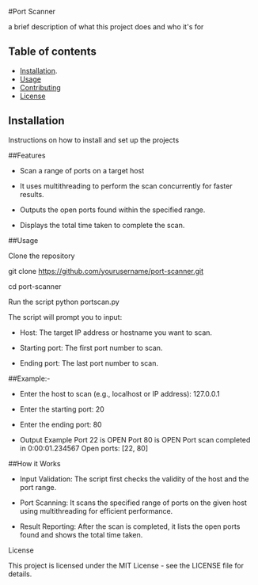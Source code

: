 #Port Scanner

a brief description of what this project does and who it's for

## Table of contents

- [Installation](#installation).
- [Usage](#usage)
- [Contributing](#contributing)
- [License](#license)

## Installation

Instructions on how to install and set up the projects

##Features

- Scan a range of ports on a target host
 
- It uses multithreading to perform the scan concurrently for faster results.
 
- Outputs the open ports found within the specified range.
 
- Displays the total time taken to complete the scan.
 
    
##Usage

 Clone the repository
 
git clone https://github.com/yourusername/port-scanner.git

cd port-scanner

Run the script
python portscan.py

The script will prompt you to input:

   
  - Host: The target IP address or hostname you want to scan.
   
   - Starting port: The first port number to scan.
    
  - Ending port: The last port number to scan.

    

##Example:-

- Enter the host to scan (e.g., localhost or IP address): 127.0.0.1

- Enter the starting port: 20

- Enter the ending port: 80

-  Output Example
Port 22 is OPEN
Port 80 is OPEN
Port scan completed in 0:00:01.234567
Open ports: [22, 80]

##How it Works

   - Input Validation: The script first checks the validity of the host and the port range.
   
   - Port Scanning: It scans the specified range of ports on the given host using multithreading for efficient performance.
   
   - Result Reporting: After the scan is completed, it lists the open ports found and shows the total time taken.

License

This project is licensed under the MIT License - see the LICENSE file for details.

    
